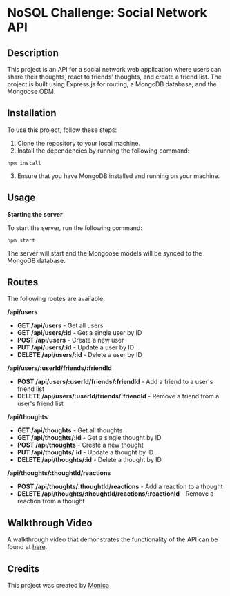 # NoSQL Challenge: Social Network API

## Description

This project is an API for a social network web application where users can share their thoughts, react to friends’ thoughts, and create a friend list. The project is built using Express.js for routing, a MongoDB database, and the Mongoose ODM.

## Installation

To use this project, follow these steps:

1. Clone the repository to your local machine.
2. Install the dependencies by running the following command:

```
npm install
```

3. Ensure that you have MongoDB installed and running on your machine.

## Usage

**Starting the server**

To start the server, run the following command:

```
npm start
```

The server will start and the Mongoose models will be synced to the MongoDB database.

## Routes

The following routes are available:

**/api/users**

* **GET /api/users** - Get all users
* **GET /api/users/:id** - Get a single user by ID
* **POST /api/users** - Create a new user
* **PUT /api/users/:id** - Update a user by ID
* **DELETE /api/users/:id** - Delete a user by ID

**/api/users/:userId/friends/:friendId**

* **POST /api/users/:userId/friends/:friendId** - Add a friend to a user's friend list
* **DELETE /api/users/:userId/friends/:friendId** - Remove a friend from a user's friend list

**/api/thoughts**

* **GET /api/thoughts** - Get all thoughts
* **GET /api/thoughts/:id** - Get a single thought by ID
* **POST /api/thoughts** - Create a new thought
* **PUT /api/thoughts/:id** - Update a thought by ID
* **DELETE /api/thoughts/:id** - Delete a thought by ID

**/api/thoughts/:thoughtId/reactions**

* **POST /api/thoughts/:thoughtId/reactions** - Add a reaction to a thought
* **DELETE /api/thoughts/:thoughtId/reactions/:reactionId** - Remove a reaction from a thought

## Walkthrough Video

A walkthrough video that demonstrates the functionality of the API can be found at [here](https://drive.google.com/file/d/1cobPDo6Vl5SooWmHFkaaZmpYQu24tlEj/view?usp=sharing ).

## Credits

This project was created by [Monica](https://github.com/monicapong)
